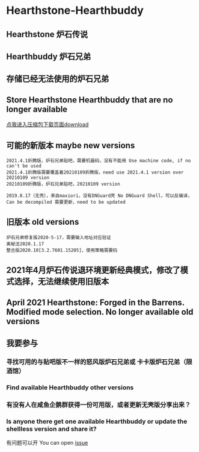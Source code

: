 # Hearthstone-Hearthbuddy
## Hearthstone 炉石传说
## Hearthbuddy 炉石兄弟

## 存储已经无法使用的炉石兄弟
## Store Hearthstone Hearthbuddy that are no longer available

[点我进入压缩包下载页面download](https://github.com/lesuixin/Hearthstone-Hearthbuddy/releases)


## 可能的新版本 maybe new versions
```
2021.4.1折腾版，炉石兄弟贴吧，需要机器码，没有不能用 Use machine code, if no can't be used
2021.4.1折腾版需要覆盖着20210109折腾版，need use 2021.4.1 version over 20210109 version
20210109折腾版，炉石兄弟贴吧，20210109 version

2019.8.17（无壳），来自maxiori，没有DNGuard壳 No DNGuard Shell，可以反编译，Can be decompiled 需要更新，need to be updated

```

## 旧版本 old versions
```
炉石兄弟修复版2020-5-17，需要输入地址对应验证
奥秘法2020.1.17
整合版2020.10[3.2.7601.15205]，使用策略需要码

```

## 2021年4月炉石传说退环境更新经典模式，修改了模式选择，无法继续使用旧版本
## April 2021 Hearthstone: Forged in the Barrens. Modified mode selection. No longer available old versions

## 我要参与
### 寻找可用的与贴吧版不一样的怒风版炉石兄弟或 卡卡版炉石兄弟（限酒馆）
### Find available Hearthbuddy other versions 

### 有没有人在咸鱼企鹅群获得一份可用版，或者更新无壳版分享出来？
### Is anyone there get one available Hearthbuddy or update the shellless version and share it?

有问题可以开 You can open [issue](https://github.com/lesuixin/Hearthstone-Hearthbuddy/issues/new)
